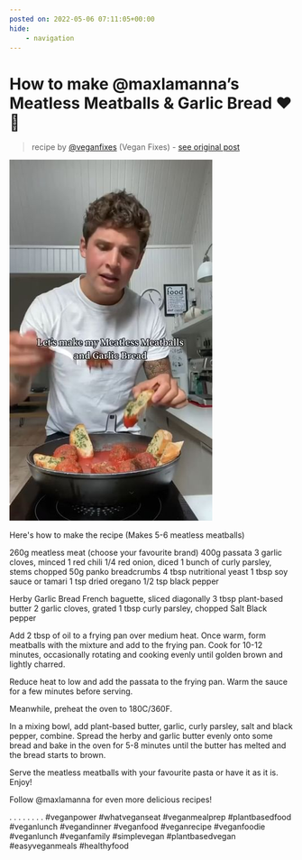 ```yaml
---
posted on: 2022-05-06 07:11:05+00:00
hide:
    - navigation
---
```


# How to make @maxlamanna’s Meatless Meatballs & Garlic Bread ❤️🌿 

> recipe by [@veganfixes](https://www.instagram.com/veganfixes/) 
(Vegan Fixes) - [see original post](https://instagram.com/p/CdNSufdJlQt)

![](../img/veganfixes_06-05-2022_0705.png)


Here's how to make the recipe
(Makes 5-6 meatless meatballs)

260g meatless meat (choose your favourite brand)
400g passata
3 garlic cloves, minced
1 red chili
1/4 red onion, diced
1 bunch of curly parsley, stems chopped
50g panko breadcrumbs
4 tbsp nutritional yeast
1 tbsp soy sauce or tamari
1 tsp dried oregano
1/2 tsp black pepper

Herby Garlic Bread
French baguette, sliced diagonally
3 tbsp plant-based butter
2 garlic cloves, grated
1 tbsp curly parsley, chopped
Salt
Black pepper 

Add 2 tbsp of oil to a frying pan over medium heat. Once warm, form meatballs with the mixture and add to the frying pan. Cook for 10-12 minutes, occasionally rotating and cooking evenly until golden brown and lightly charred. 

Reduce heat to low and add the passata to the frying pan. Warm the sauce for a few minutes before serving. 

Meanwhile, preheat the oven to 180C/360F. 

In a mixing bowl, add plant-based butter, garlic, curly parsley, salt and black pepper, combine. Spread the herby and garlic butter evenly onto some bread and bake in the oven for 5-8 minutes until the butter has melted and the bread starts to brown.

Serve the meatless meatballs with your favourite pasta or have it as it is. Enjoy!

Follow @maxlamanna for even more delicious recipes!

.
.
.
.
.
.
.
.
\#veganpower \#whatveganseat \#veganmealprep \#plantbasedfood \#veganlunch \#vegandinner \#veganfood \#veganrecipe \#veganfoodie \#veganlunch \#veganfamily \#simplevegan \#plantbasedvegan \#easyveganmeals \#healthyfood 